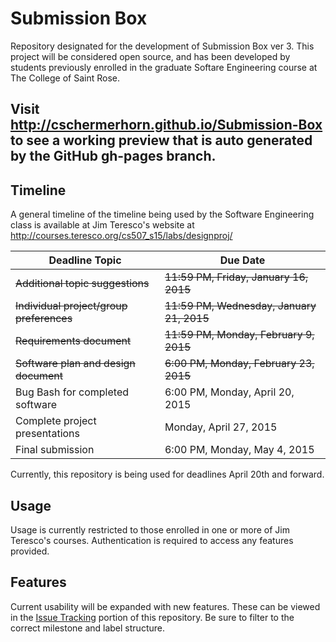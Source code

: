 # Submission Box
Repository designated for the development of Submission Box ver 3.  This project will be considered open source, and has been developed by students previously enrolled in the graduate Softare Engineering course at The College of Saint Rose.

## Visit http://cschermerhorn.github.io/Submission-Box to see a working preview that is auto generated by the GitHub gh-pages branch.

## Timeline
A general timeline of the timeline being used by the Software Engineering class is available at Jim Teresco's website at http://courses.teresco.org/cs507_s15/labs/designproj/

|Deadline Topic                         |Due Date                              |
|---------------------------------------|--------------------------------------|
|~~Additional topic suggestions~~       |~~11:59 PM, Friday, January 16, 2015~~   |
|~~Individual project/group preferences~~ |~~11:59 PM, Wednesday, January 21, 2015~~ |
|~~Requirements document~~             | ~~11:59 PM, Monday, February 9, 2015~~    |
|~~Software plan and design document~~ | ~~6:00 PM, Monday, February 23, 2015~~    |
|Bug Bash for completed software        | 6:00 PM, Monday, April 20, 2015      |
|Complete project presentations         | Monday, April 27, 2015               |
|Final submission                       | 6:00 PM, Monday, May 4, 2015         |

Currently, this repository is being used for deadlines April 20th and forward.

## Usage
Usage is currently restricted to those enrolled in one or more of Jim Teresco's courses.  Authentication is required to access any features provided.

## Features
Current usability will be expanded with new features.  These can be viewed in the [Issue Tracking](https://github.com/cschermerhorn/Submission-Box/issues) portion of this repository. Be sure to filter to the correct milestone and label structure.

